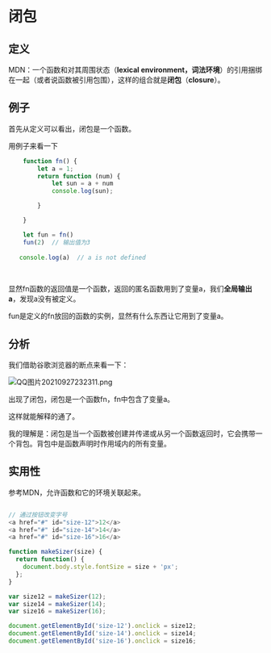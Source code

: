 # 闭包
## 定义
MDN：一个函数和对其周围状态（**lexical environment，词法环境**）的引用捆绑在一起（或者说函数被引用包围），这样的组合就是**闭包**（**closure**）。

## 例子

首先从定义可以看出，闭包是一个函数。

用例子来看一下


```js
    function fn() {
        let a = 1;
        return function (num) {
            let sun = a + num
            console.log(sun);

        }

    }

    let fun = fn()
    fun(2)  // 输出值为3
    
   console.log(a)  // a is not defined
    
    
```
显然fn函数的返回值是一个函数，返回的匿名函数用到了变量a，我们**全局输出a**，发现a没有被定义。

fun是定义的fn放回的函数的实例，显然有什么东西让它用到了变量a。

## 分析




我们借助谷歌浏览器的断点来看一下：


![QQ图片20210927232311.png](https://p3-juejin.byteimg.com/tos-cn-i-k3u1fbpfcp/fa5ca8b8b8214ae6a08399323afc39c4~tplv-k3u1fbpfcp-watermark.image?)



出现了闭包，闭包是一个函数fn，fn中包含了变量a。

这样就能解释的通了。

我的理解是：闭包是当一个函数被创建并传递或从另一个函数返回时，它会携带一个背包。背包中是函数声明时作用域内的所有变量。

## 实用性
参考MDN，允许函数和它的环境关联起来。


```js

// 通过按钮改变字号
<a href="#" id="size-12">12</a>
<a href="#" id="size-14">14</a>
<a href="#" id="size-16">16</a>

function makeSizer(size) {
  return function() {
    document.body.style.fontSize = size + 'px';
  };
}

var size12 = makeSizer(12);
var size14 = makeSizer(14);
var size16 = makeSizer(16);

document.getElementById('size-12').onclick = size12;
document.getElementById('size-14').onclick = size14;
document.getElementById('size-16').onclick = size16;
```